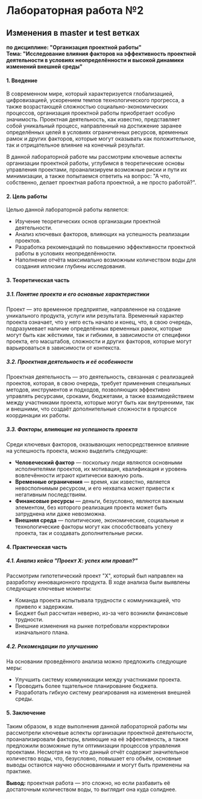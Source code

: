 # Лабораторная работа №2

## Изменения в master и test ветках

**по дисциплине: "Организация проектной работы"**  
**Тема: "Исследование влияния факторов на эффективность проектной деятельности в условиях неопределённости и высокой динамики изменений внешней среды"**  

#### **1. Введение**  
В современном мире, который характеризуется глобализацией, цифровизацией, ускорением темпов технологического прогресса, а также возрастающей сложностью социально-экономических процессов, организация проектной работы приобретает особую значимость. Проектная деятельность, как известно, представляет собой уникальный процесс, направленный на достижение заранее определённых целей в условиях ограниченных ресурсов, временных рамок и других факторов, которые могут оказывать как положительное, так и отрицательное влияние на конечный результат.  

В данной лабораторной работе мы рассмотрим ключевые аспекты организации проектной работы, углубимся в теоретические основы управления проектами, проанализируем возможные риски и пути их минимизации, а также попытаемся ответить на вопрос: "А что, собственно, делает проектная работа проектной, а не просто работой?".  

#### **2. Цель работы**  
Целью данной лабораторной работы является:  
- Изучение теоретических основ организации проектной деятельности.  
- Анализ ключевых факторов, влияющих на успешность реализации проектов.  
- Разработка рекомендаций по повышению эффективности проектной работы в условиях неопределённости.  
- Наполнение отчёта максимально возможным количеством воды для создания иллюзии глубины исследования.  

#### **3. Теоретическая часть**  
##### **3.1. Понятие проекта и его основные характеристики**  
Проект — это временное предприятие, направленное на создание уникального продукта, услуги или результата. Временный характер проекта означает, что у него есть начало и конец, что, в свою очередь, подразумевает наличие определённых временных рамок, которые могут быть как жёсткими, так и гибкими, в зависимости от специфики проекта, его масштабов, сложности и других факторов, которые могут варьироваться в зависимости от контекста.  

##### **3.2. Проектная деятельность и её особенности**  
Проектная деятельность — это деятельность, связанная с реализацией проектов, которая, в свою очередь, требует применения специальных методов, инструментов и подходов, позволяющих эффективно управлять ресурсами, сроками, бюджетами, а также взаимодействием между участниками проекта, которые могут быть как внутренними, так и внешними, что создаёт дополнительные сложности в процессе координации их работы.  

##### **3.3. Факторы, влияющие на успешность проекта**  
Среди ключевых факторов, оказывающих непосредственное влияние на успешность проекта, можно выделить следующие:  
- **Человеческий фактор** — поскольку люди являются основными исполнителями проектов, их мотивация, квалификация и уровень вовлечённости играют критически важную роль.  
- **Временные ограничения** — время, как известно, является невосполнимым ресурсом, и его нехватка может привести к негативным последствиям.  
- **Финансовые ресурсы** — деньги, безусловно, являются важным элементом, без которого реализация проекта может быть затруднена или даже невозможна.  
- **Внешняя среда** — политические, экономические, социальные и технологические факторы могут как способствовать успеху проекта, так и создавать дополнительные риски.  

#### **4. Практическая часть**  
##### **4.1. Анализ кейса "Проект Х: успех или провал?"**  
Рассмотрим гипотетический проект "Х", который был направлен на разработку инновационного продукта. В ходе анализа были выявлены следующие ключевые моменты:  
- Команда проекта испытывала трудности с коммуникацией, что привело к задержкам.  
- Бюджет был рассчитан неверно, из-за чего возникли финансовые трудности.  
- Внешние изменения на рынке потребовали корректировки изначального плана.  

##### **4.2. Рекомендации по улучшению**  
На основании проведённого анализа можно предложить следующие меры:  
- Улучшить систему коммуникации между участниками проекта.  
- Проводить более тщательное планирование бюджета.  
- Разработать гибкую систему реагирования на изменения внешней среды.  

#### **5. Заключение**  
Таким образом, в ходе выполнения данной лабораторной работы мы рассмотрели ключевые аспекты организации проектной деятельности, проанализировали факторы, влияющие на её эффективность, а также предложили возможные пути оптимизации процессов управления проектами. Несмотря на то что данный отчёт содержит значительное количество воды, что, безусловно, повышает его объём, основные выводы остаются научно обоснованными и могут быть применены на практике.  

**Вывод:** проектная работа — это сложно, но если разбавить её достаточным количеством воды, то выглядит она куда солиднее.
